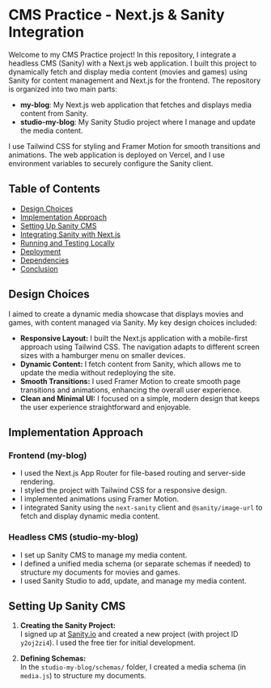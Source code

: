 # CMS Practice - Next.js & Sanity Integration

Welcome to my CMS Practice project! In this repository, I integrate a headless CMS (Sanity) with a Next.js web application. I built this project to dynamically fetch and display media content (movies and games) using Sanity for content management and Next.js for the frontend. The repository is organized into two main parts:

- **my-blog**: My Next.js web application that fetches and displays media content from Sanity.
- **studio-my-blog**: My Sanity Studio project where I manage and update the media content.

I use Tailwind CSS for styling and Framer Motion for smooth transitions and animations. The web application is deployed on Vercel, and I use environment variables to securely configure the Sanity client.

## Table of Contents

- [Design Choices](#design-choices)
- [Implementation Approach](#implementation-approach)
- [Setting Up Sanity CMS](#setting-up-sanity-cms)
- [Integrating Sanity with Next.js](#integrating-sanity-with-nextjs)
- [Running and Testing Locally](#running-and-testing-locally)
- [Deployment](#deployment)
- [Dependencies](#dependencies)
- [Conclusion](#conclusion)

## Design Choices

I aimed to create a dynamic media showcase that displays movies and games, with content managed via Sanity. My key design choices included:

- **Responsive Layout:** I built the Next.js application with a mobile-first approach using Tailwind CSS. The navigation adapts to different screen sizes with a hamburger menu on smaller devices.
- **Dynamic Content:** I fetch content from Sanity, which allows me to update the media without redeploying the site.
- **Smooth Transitions:** I used Framer Motion to create smooth page transitions and animations, enhancing the overall user experience.
- **Clean and Minimal UI:** I focused on a simple, modern design that keeps the user experience straightforward and enjoyable.

## Implementation Approach

### Frontend (my-blog)

- I used the Next.js App Router for file-based routing and server-side rendering.
- I styled the project with Tailwind CSS for a responsive design.
- I implemented animations using Framer Motion.
- I integrated Sanity using the `next-sanity` client and `@sanity/image-url` to fetch and display dynamic media content.

### Headless CMS (studio-my-blog)

- I set up Sanity CMS to manage my media content.
- I defined a unified media schema (or separate schemas if needed) to structure my documents for movies and games.
- I used Sanity Studio to add, update, and manage my media content.

## Setting Up Sanity CMS

1. **Creating the Sanity Project:**  
   I signed up at [Sanity.io](https://www.sanity.io/) and created a new project (with project ID `y2oj2zi4`). I used the free tier for initial development.

2. **Defining Schemas:**  
   In the `studio-my-blog/schemas/` folder, I created a media schema (in `media.js`) to structure my documents.
